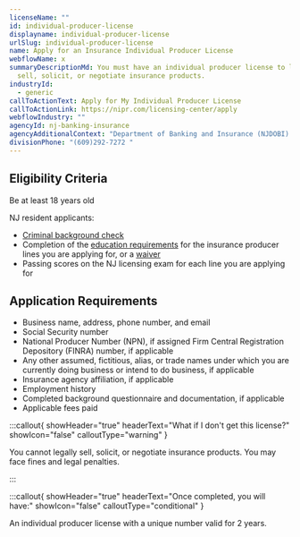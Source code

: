 ```yaml
---
licenseName: ""
id: individual-producer-license
displayname: individual-producer-license
urlSlug: individual-producer-license
name: Apply for an Insurance Individual Producer License
webflowName: x
summaryDescriptionMd: You must have an individual producer license to legally
  sell, solicit, or negotiate insurance products.
industryId:
  - generic
callToActionText: Apply for My Individual Producer License
callToActionLink: https://nipr.com/licensing-center/apply
webflowIndustry: ""
agencyId: nj-banking-insurance
agencyAdditionalContext: "Department of Banking and Insurance (NJDOBI) "
divisionPhone: "(609)292-7272 "
---
```

## Eligibility Criteria

Be at least 18 years old

NJ resident applicants:

* [Criminal background check](https://www.nj.gov/dobi/insliced/livescan.htm) 
* Completion of the [education requirements](https://www.nj.gov/dobi/insliced/prodfaqs.htm#prelicense)  for the insurance producer lines you are applying for, or a [waiver](https://www.nj.gov/dobi/insliced/30daywai.pdf)
* Passing scores on the NJ licensing exam for each line you are applying for

## Application Requirements

* Business name, address, phone number, and email
* Social Security number
* National Producer Number (NPN), if assigned
  Firm Central Registration Depository (FINRA) number, if applicable
* Any other assumed, fictitious, alias, or trade names under which you are currently doing business or intend to do business, if applicable
* Insurance agency affiliation, if applicable 
* Employment history
* Completed background questionnaire and documentation, if applicable
* Applicable fees paid

:::callout{ showHeader="true" headerText="What if I don't get this license?" showIcon="false" calloutType="warning" }

You cannot legally sell, solicit, or negotiate insurance products. You may face fines and legal penalties.

:::

:::callout{ showHeader="true" headerText="Once completed, you will have:" showIcon="false" calloutType="conditional" }

An individual producer license with a unique number valid for 2 years.
